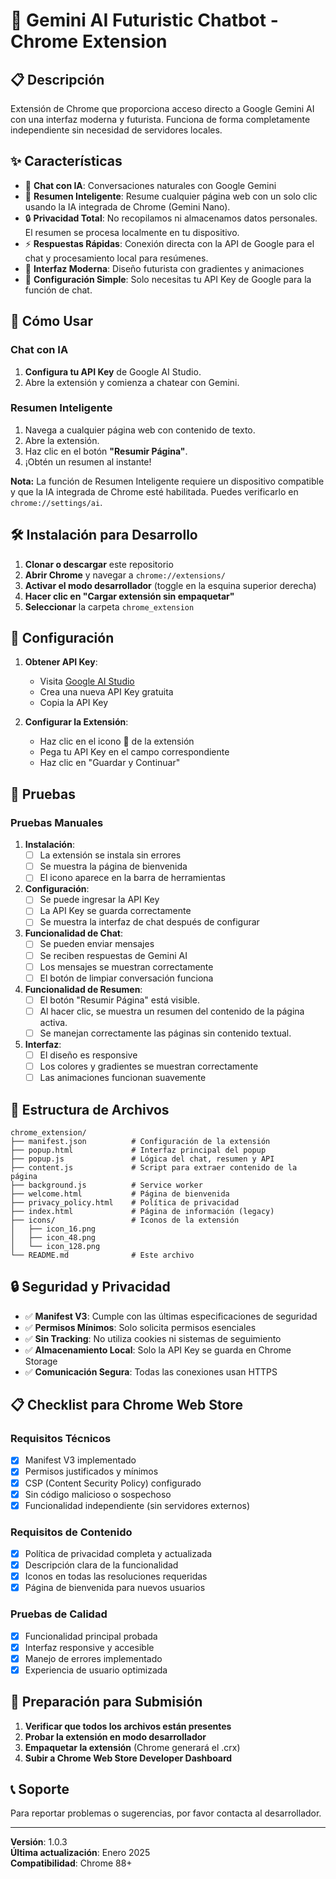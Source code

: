# 🚀 Gemini AI Futuristic Chatbot - Chrome Extension

## 📋 Descripción

Extensión de Chrome que proporciona acceso directo a Google Gemini AI con una interfaz moderna y futurista. Funciona de forma completamente independiente sin necesidad de servidores locales.

## ✨ Características

- 🤖 **Chat con IA**: Conversaciones naturales con Google Gemini
- 🧠 **Resumen Inteligente**: Resume cualquier página web con un solo clic usando la IA integrada de Chrome (Gemini Nano).
- 🔒 **Privacidad Total**: No recopilamos ni almacenamos datos personales. El resumen se procesa localmente en tu dispositivo.
- ⚡ **Respuestas Rápidas**: Conexión directa con la API de Google para el chat y procesamiento local para resúmenes.
- 🎨 **Interfaz Moderna**: Diseño futurista con gradientes y animaciones
- 🔑 **Configuración Simple**: Solo necesitas tu API Key de Google para la función de chat.

## 🚀 Cómo Usar

### Chat con IA

1. **Configura tu API Key** de Google AI Studio.
2. Abre la extensión y comienza a chatear con Gemini.

### Resumen Inteligente

1. Navega a cualquier página web con contenido de texto.
2. Abre la extensión.
3. Haz clic en el botón **"Resumir Página"**.
4. ¡Obtén un resumen al instante!

**Nota:** La función de Resumen Inteligente requiere un dispositivo compatible y que la IA integrada de Chrome esté habilitada. Puedes verificarlo en `chrome://settings/ai`.

## 🛠️ Instalación para Desarrollo

1. **Clonar o descargar** este repositorio
2. **Abrir Chrome** y navegar a `chrome://extensions/`
3. **Activar el modo desarrollador** (toggle en la esquina superior derecha)
4. **Hacer clic en "Cargar extensión sin empaquetar"**
5. **Seleccionar** la carpeta `chrome_extension`

## 🔑 Configuración

1. **Obtener API Key**:
   - Visita [Google AI Studio](https://aistudio.google.com/)
   - Crea una nueva API Key gratuita
   - Copia la API Key

2. **Configurar la Extensión**:
   - Haz clic en el icono 🚀 de la extensión
   - Pega tu API Key en el campo correspondiente
   - Haz clic en "Guardar y Continuar"

## 🧪 Pruebas

### Pruebas Manuales

1. **Instalación**:
   - [ ] La extensión se instala sin errores
   - [ ] Se muestra la página de bienvenida
   - [ ] El icono aparece en la barra de herramientas

2. **Configuración**:
   - [ ] Se puede ingresar la API Key
   - [ ] La API Key se guarda correctamente
   - [ ] Se muestra la interfaz de chat después de configurar

3. **Funcionalidad de Chat**:
   - [ ] Se pueden enviar mensajes
   - [ ] Se reciben respuestas de Gemini AI
   - [ ] Los mensajes se muestran correctamente
   - [ ] El botón de limpiar conversación funciona

4. **Funcionalidad de Resumen**:
   - [ ] El botón "Resumir Página" está visible.
   - [ ] Al hacer clic, se muestra un resumen del contenido de la página activa.
   - [ ] Se manejan correctamente las páginas sin contenido textual.

5. **Interfaz**:
   - [ ] El diseño es responsive
   - [ ] Los colores y gradientes se muestran correctamente
   - [ ] Las animaciones funcionan suavemente

## 📁 Estructura de Archivos

```text
chrome_extension/
├── manifest.json          # Configuración de la extensión
├── popup.html             # Interfaz principal del popup
├── popup.js               # Lógica del chat, resumen y API
├── content.js             # Script para extraer contenido de la página
├── background.js          # Service worker
├── welcome.html           # Página de bienvenida
├── privacy_policy.html    # Política de privacidad
├── index.html             # Página de información (legacy)
├── icons/                 # Iconos de la extensión
│   ├── icon_16.png
│   ├── icon_48.png
│   └── icon_128.png
└── README.md              # Este archivo
```

## 🔒 Seguridad y Privacidad

- ✅ **Manifest V3**: Cumple con las últimas especificaciones de seguridad
- ✅ **Permisos Mínimos**: Solo solicita permisos esenciales
- ✅ **Sin Tracking**: No utiliza cookies ni sistemas de seguimiento
- ✅ **Almacenamiento Local**: Solo la API Key se guarda en Chrome Storage
- ✅ **Comunicación Segura**: Todas las conexiones usan HTTPS

## 📋 Checklist para Chrome Web Store

### Requisitos Técnicos

- [x] Manifest V3 implementado
- [x] Permisos justificados y mínimos
- [x] CSP (Content Security Policy) configurado
- [x] Sin código malicioso o sospechoso
- [x] Funcionalidad independiente (sin servidores externos)

### Requisitos de Contenido

- [x] Política de privacidad completa y actualizada
- [x] Descripción clara de la funcionalidad
- [x] Iconos en todas las resoluciones requeridas
- [x] Página de bienvenida para nuevos usuarios

### Pruebas de Calidad

- [x] Funcionalidad principal probada
- [x] Interfaz responsive y accesible
- [x] Manejo de errores implementado
- [x] Experiencia de usuario optimizada

## 🚀 Preparación para Submisión

1. **Verificar que todos los archivos están presentes**
2. **Probar la extensión en modo desarrollador**
3. **Empaquetar la extensión** (Chrome generará el .crx)
4. **Subir a Chrome Web Store Developer Dashboard**

## 📞 Soporte

Para reportar problemas o sugerencias, por favor contacta al desarrollador.

---

**Versión**: 1.0.3  
**Última actualización**: Enero 2025  
**Compatibilidad**: Chrome 88+
